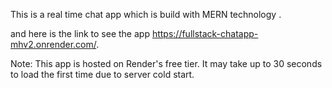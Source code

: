 This is a real time chat app which is build with MERN technology .

and here is the link to see the app https://fullstack-chatapp-mhv2.onrender.com/.

Note: This app is hosted on Render's free tier. It may take up to 30 seconds to load the first time due to server cold start.

